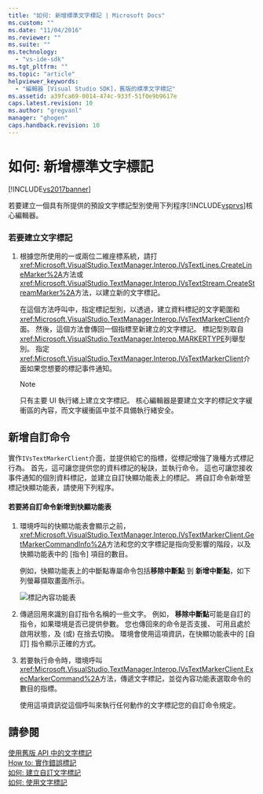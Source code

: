 ```yaml
---
title: "如何: 新增標準文字標記 | Microsoft Docs"
ms.custom: ""
ms.date: "11/04/2016"
ms.reviewer: ""
ms.suite: ""
ms.technology: 
  - "vs-ide-sdk"
ms.tgt_pltfrm: ""
ms.topic: "article"
helpviewer_keywords: 
  - "編輯器 [Visual Studio SDK]，舊版的標準文字標記"
ms.assetid: a39fca69-0014-474c-933f-51f0e9b9617e
caps.latest.revision: 10
ms.author: "gregvanl"
manager: "ghogen"
caps.handback.revision: 10
---
```

# 如何: 新增標準文字標記
[!INCLUDE[vs2017banner](../code-quality/includes/vs2017banner.md)]

若要建立一個具有所提供的預設文字標記型別使用下列程序[!INCLUDE[vsprvs](../code-quality/includes/vsprvs_md.md)]核心編輯器。  
  
### 若要建立文字標記  
  
1.  根據您所使用的一或兩位二維座標系統，請打<xref:Microsoft.VisualStudio.TextManager.Interop.IVsTextLines.CreateLineMarker%2A>方法或<xref:Microsoft.VisualStudio.TextManager.Interop.IVsTextStream.CreateStreamMarker%2A>方法，以建立新的文字標記。  
  
     在這個方法呼叫中，指定標記型別，以透過，建立資料標記的文字範圍和<xref:Microsoft.VisualStudio.TextManager.Interop.IVsTextMarkerClient>介面。  然後，這個方法會傳回一個指標至新建立的文字標記。  標記型別取自<xref:Microsoft.VisualStudio.TextManager.Interop.MARKERTYPE>列舉型別。  指定<xref:Microsoft.VisualStudio.TextManager.Interop.IVsTextMarkerClient>介面如果您想要的標記事件通知。  
  
    > [!NOTE]
    >  只有主要 UI 執行緒上建立文字標記。  核心編輯器是要建立文字的標記文字緩衝區的內容，而文字緩衝區中並不具備執行緒安全。  
  
## 新增自訂命令  
 實作`IVsTextMarkerClient`介面，並提供給它的指標，從標記增強了幾種方式標記行為。  首先，這可讓您提供您的資料標記的秘訣，並執行命令。  這也可讓您接收事件通知的個別資料標記，並建立自訂快顯功能表上的標記。  將自訂命令新增至標記快顯功能表，請使用下列程序。  
  
#### 若要將自訂命令新增到快顯功能表  
  
1.  環境呼叫的快顯功能表會顯示之前， <xref:Microsoft.VisualStudio.TextManager.Interop.IVsTextMarkerClient.GetMarkerCommandInfo%2A>方法和您的文字標記是指向受影響的階段，以及快顯功能表中的 \[指令\] 項目的數目。  
  
     例如，快顯功能表上的中斷點專屬命令包括**移除中斷點** 到 **新增中斷點**，如下列螢幕擷取畫面所示。  
  
     ![標記內容功能表](../extensibility/media/vsmarkercontextmenu.png "vsMarkercontextmenu")  
  
2.  傳遞回用來識別自訂指令名稱的一些文字。  例如， **移除中斷點**可能是自訂的指令，如果環境是否已提供參數。  您也傳回來的命令是否支援、 可用且處於啟用狀態，及 \(或\) 在捨去切換。  環境會使用這項資訊，在快顯功能表中的 \[自訂\] 指令顯示正確的方式。  
  
3.  若要執行命令時，環境呼叫<xref:Microsoft.VisualStudio.TextManager.Interop.IVsTextMarkerClient.ExecMarkerCommand%2A>方法，傳遞文字標記，並從內容功能表選取命令的數目的指標。  
  
     使用這項資訊從這個呼叫來執行任何動作的文字標記您的自訂命令規定。  
  
## 請參閱  
 [使用舊版 API 中的文字標記](../extensibility/using-text-markers-with-the-legacy-api.md)   
 [How to: 實作錯誤標記](../extensibility/how-to-implement-error-markers.md)   
 [如何: 建立自訂文字標記](../extensibility/how-to-create-custom-text-markers.md)   
 [如何: 使用文字標記](../extensibility/how-to-use-text-markers.md)